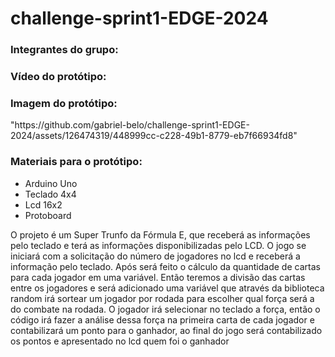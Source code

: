 # challenge-sprint1-EDGE-2024

<h3>Integrantes do grupo:</h3>

<h3>Vídeo do protótipo:</h3>

<h3>Imagem do protótipo:</h3>
"https://github.com/gabriel-belo/challenge-sprint1-EDGE-2024/assets/126474319/448999cc-c228-49b1-8779-eb7f66934fd8"

<h3>Materiais para o protótipo:</h3>
<ul>
  <li>Arduino Uno</li>
  <li>Teclado 4x4</li>
  <li>Lcd 16x2</li>
  <li>Protoboard</li>
</ul>


O projeto é um Super Trunfo da Fórmula E, que receberá as informações pelo teclado e terá as informações disponibilizadas pelo LCD. O jogo se iniciará com a solicitação do número de jogadores no lcd e receberá a informação pelo teclado. Após será feito o cálculo da quantidade de cartas para cada jogador em uma variável. Então teremos a divisão das cartas entre os jogadores e será adicionado uma variável que através da biblioteca random irá sortear um jogador por rodada para escolher qual força será a do combate na rodada. O jogador irá selecionar no teclado a força, então o código irá fazer a análise dessa força na primeira carta de cada jogador e contabilizará um ponto para o ganhador, ao final do jogo será contabilizado os pontos e apresentado no lcd quem foi o ganhador
